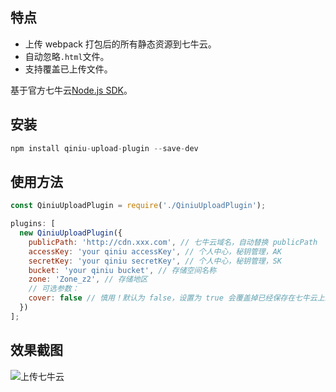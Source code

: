 
## 特点

- 上传 webpack 打包后的所有静态资源到七牛云。
- 自动忽略`.html`文件。
- 支持覆盖已上传文件。

基于官方七牛云[Node.js SDK](https://developer.qiniu.com/kodo/sdk/1289/nodejs)。

## 安装

```js
npm install qiniu-upload-plugin --save-dev
```

## 使用方法

```js
const QiniuUploadPlugin = require('./QiniuUploadPlugin');

plugins: [
  new QiniuUploadPlugin({
    publicPath: 'http://cdn.xxx.com', // 七牛云域名，自动替换 publicPath
    accessKey: 'your qiniu accessKey', // 个人中心，秘钥管理，AK
    secretKey: 'your qiniu secretKey', // 个人中心，秘钥管理，SK
    bucket: 'your qiniu bucket', // 存储空间名称
    zone: 'Zone_z2', // 存储地区
    // 可选参数：
    cover: false // 慎用！默认为 false，设置为 true 会覆盖掉已经保存在七牛云上的同名文件。
  })
];
```

## 效果截图

![上传七牛云](https://raw.githubusercontent.com/yhlben/qiniu-upload-plugin/master/screenshots/qiniu-upload.png)

